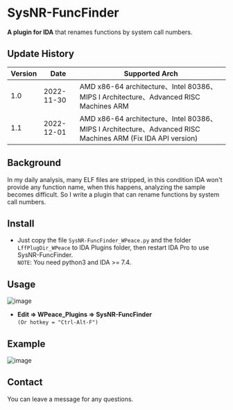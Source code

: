 # SysNR-FuncFinder
**A plugin for IDA** that renames functions by system call numbers.
## Update History
|Version|Date|Supported Arch|
|----|----|----|
|1.0|2022-11-30|AMD x86-64 architecture、Intel 80386、MIPS I Architecture、Advanced RISC Machines ARM|
|1.1|2022-12-01|AMD x86-64 architecture、Intel 80386、MIPS I Architecture、Advanced RISC Machines ARM (Fix IDA API version)|
## Background
In my daily analysis, many ELF files are stripped, in this condition IDA won't provide any function name, when this happens, analyzing the sample becomes difficult. So I write a plugin that can rename functions by system call numbers.
## Install
- Just copy the file `SysNR-FuncFinder_WPeace.py` and the folder `LffPlugDir_WPeace` to IDA Plugins folder, then restart IDA Pro to use SysNR-FuncFinder.  
`NOTE`: You need python3 and IDA >= 7.4.
## Usage
![image](https://github.com/WPeace-HcH/SysNR-FuncFinder/blob/main/IMG/menu.png)
- **Edit $\Rightarrow$ WPeace_Plugins $\Rightarrow$ SysNR-FuncFinder**  
`(Or hotkey = "Ctrl-Alt-F")`
## Example
![image](https://github.com/WPeace-HcH/SysNR-FuncFinder/blob/main/IMG/example.gif)
## Contact
You can leave a message for any questions.
